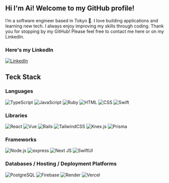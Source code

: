 ## Hi I'm Ai! Welcome to my GitHub profile!

I’m a software engineer based in Tokyo 🗾. I love building applications and learning new tech. 
I always enjoy improving my skills through coding. Thank you for stopping by my GitHub! 
Please feel free to contact me here or on my LinkedIn.

### Here's my LinkedIn
[![LinkedIn](https://img.shields.io/badge/LinkedIn%20-%230A66C2.svg?&style=for-the-badge&logo=LinkedIn&logoColor=FFFFFF)](https://www.linkedin.com/in/ai-naito-89a133239/)

## Teck Stack

### Languages
![TypeScript](https://img.shields.io/badge/TypeScript-black?style=for-the-badge&logo=Typescript)
![JavaScript](https://img.shields.io/badge/Javascript-black?style=for-the-badge&logo=javascript)
![Ruby](https://img.shields.io/badge/Ruby-black?style=for-the-badge&logo=ruby&logoColor=CC342D)
![HTML](https://img.shields.io/badge/HTML-black?style=for-the-badge&logo=Html5)
![CSS](https://img.shields.io/badge/css-1572B6?style=for-the-badge&logo=css3)
![Swift](https://img.shields.io/badge/Swift-black?style=for-the-badge&logo=swift)

### Libraries
![React](https://img.shields.io/badge/React-black?style=for-the-badge&logo=react)
![Vue](https://img.shields.io/badge/Vue-black?style=for-the-badge&logo=vue.js&logoColor=4FC08D)
![Rails](https://img.shields.io/badge/Rails-CC0000?style=for-the-badge&logo=rubyonrails&logoColor=white)
![TailwindCSS](https://img.shields.io/badge/TailwindCSS-white?style=for-the-badge&logo=tailwindcss)
![Knex.js](https://img.shields.io/badge/Knex.js-%23f7d47e?style=for-the-badge&logo=knexdotjs)
![Prisma](https://img.shields.io/badge/Prisma-darkblue?style=for-the-badge&logo=prisma)

### Frameworks
![Node.js](https://img.shields.io/badge/node.js-%23d2fc96?style=for-the-badge&logo=nodedotjs)
![express](https://img.shields.io/badge/Express-black?style=for-the-badge&logo=express)
![Next JS](https://img.shields.io/badge/Next-black?style=for-the-badge&logo=next.js&logoColor=white)
![SwiftUI](https://img.shields.io/badge/SwiftUI-blue?style=for-the-badge&logo=Swift)

### Databases / Hosting / Deployment Platforms
![PostgreSQL](https://img.shields.io/badge/PostgreSQL-white?style=for-the-badge&logo=postgresql)
![Firebase](https://img.shields.io/badge/firebase-black?style=for-the-badge&logo=firebase&logoColor=red)
![Render](https://img.shields.io/badge/Render-black?style=for-the-badge&logo=render)
![Vercel](https://img.shields.io/badge/Vercel-black?style=for-the-badge&logo=vercel)

